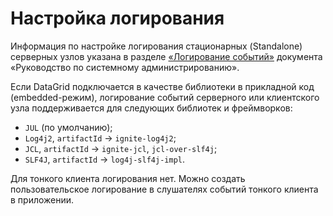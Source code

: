 # Настройка логирования

Информация по настройке логирования стационарных (Standalone) серверных узлов указана в разделе [«Логирование событий»](../../administration-guide/md/logger.md) документа «Руководство по системному администрированию».

Если DataGrid подключается в качестве библиотеки в прикладной код (embedded-режим), логирование событий серверного или клиентского узла поддерживается для следующих библиотек и фреймворков:

- `JUL` (по умолчанию);
- `Log4j2`, `artifactId` → `ignite-log4j2`;
- `JCL`, `artifactId` → `ignite-jcl`, `jcl-over-slf4j`;
- `SLF4J`, `artifactId` → `log4j-slf4j-impl`.

Для тонкого клиента логирования нет. Можно создать пользовательское логирование в слушателях событий тонкого клиента в приложении.
